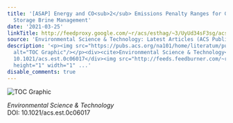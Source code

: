 ```yaml
---
title: '[ASAP] Energy and CO<sub>2</sub> Emissions Penalty Ranges for Geologic Carbon
  Storage Brine Management'
date: '2021-03-25'
linkTitle: http://feedproxy.google.com/~r/acs/esthag/~3/UyUd34sF3sg/acs.est.0c06017
source: 'Environmental Science & Technology: Latest Articles (ACS Publications)'
description: '<p><img src="https://pubs.acs.org/na101/home/literatum/publisher/achs/journals/content/esthag/0/esthag.ahead-of-print/acs.est.0c06017/20210324/images/medium/es0c06017_0005.gif"
  alt="TOC Graphic"/></p><div><cite>Environmental Science & Technology</cite></div><div>DOI:
  10.1021/acs.est.0c06017</div><img src="http://feeds.feedburner.com/~r/acs/esthag/~4/UyUd34sF3sg"
  height="1" width="1" ...'
disable_comments: true
---
```

<p><img src="https://pubs.acs.org/na101/home/literatum/publisher/achs/journals/content/esthag/0/esthag.ahead-of-print/acs.est.0c06017/20210324/images/medium/es0c06017_0005.gif" alt="TOC Graphic"/></p><div><cite>Environmental Science & Technology</cite></div><div>DOI: 10.1021/acs.est.0c06017</div><img src="http://feeds.feedburner.com/~r/acs/esthag/~4/UyUd34sF3sg" height="1" width="1" ...